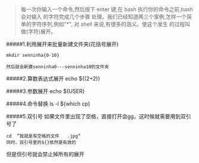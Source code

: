 > 每一次你输入一个命令,然后按下 enter 键,在 bash 执行你的命令之前,bash 会对输入 的字符完成几个步骤
处理。我们已经知道两三个案例,怎样一个简单的字符序列,例如"*", 对 shell 来说,有很多的涵义。使这个发生
的过程叫做(字符)展开。

#####1.利用展开来批量新建文件夹(花括号展开)
```
mkdir senninha{0-10}

然后就会新建senninha0---senninha10的文件夹
```

#####2.算数表达式展开
echo ${(2+2)}

#####3.参数展开
echo ${USER}

#####4.命令替换
ls -l ${which cp}

#####5.双引号
如果文件里出现了空格，直接打开会gg，这时候就需要用到双引号了
```
cd  ”我就是有空格的文件   .jpg“
同时，双引号里的${}依然是有效的
```
但是但引号就会禁止掉所有的展开
